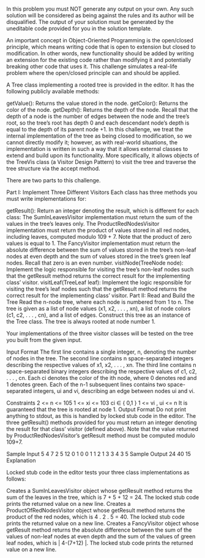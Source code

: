 In this problem you must NOT generate any output on your own. Any such solution will be considered as being against the rules and its author will be disqualified. The output of your solution must be generated by the uneditable code provided for you in the solution template.

An important concept in Object-Oriented Programming is the open/closed principle, which means writing code that is open to extension but closed to modification. In other words, new functionality should be added by writing an extension for the existing code rather than modifying it and potentially breaking other code that uses it. This challenge simulates a real-life problem where the open/closed principle can and should be applied.

A Tree class implementing a rooted tree is provided in the editor. It has the following publicly available methods:


getValue(): Returns the value stored in the node.
getColor(): Returns the color of the node.
getDepth(): Returns the depth of the node. Recall that the depth of a node is the number of edges between the node and the tree’s root, so the tree’s root has depth 0 and each descendant node’s depth is equal to the depth of its parent node +1.
In this challenge, we treat the internal implementation of the tree as being closed to modification, so we cannot directly modify it; however, as with real-world situations, the implementation is written in such a way that it allows external classes to extend and build upon its functionality. More specifically, it allows objects of the TreeVis class (a Visitor Design Pattern) to visit the tree and traverse the tree structure via the accept method.

There are two parts to this challenge.

Part I: Implement Three Different Visitors
Each class has three methods you must write implementations for:

getResult(): Return an integer denoting the result, which is different for each class:
The SumInLeavesVisitor implementation must return the sum of the values in the tree’s leaves only.
The ProductRedNodesVisitor implementation must return the product of values stored in all red nodes, including leaves, computed modulo 109 + 7. Note that the product of zero values is equal to 1.
The FancyVisitor implementation must return the absolute difference between the sum of values stored in the tree’s non-leaf nodes at even depth and the sum of values stored in the tree’s green leaf nodes. Recall that zero is an even number.
visitNode(TreeNode node): Implement the logic responsible for visiting the tree’s non-leaf nodes such that the getResult method returns the correct result for the implementing class’ visitor.
visitLeaf(TreeLeaf leaf): Implement the logic responsible for visiting the tree’s leaf nodes such that the getResult method returns the correct result for the implementing class’ visitor.
Part II: Read and Build the Tree
Read the n-node tree, where each node is numbered from 1 to n. The tree is given as a list of node values (x1, x2, . . . , xn), a list of node colors (c1, c2, . . . , cn), and a list of edges. Construct this tree as an instance of the Tree class. The tree is always rooted at node number 1.


Your implementations of the three visitor classes will be tested on the tree you built from the given input.

Input Format
The first line contains a single integer, n, denoting the number of nodes in the tree. The second line contains n space-separated integers describing the respective values of x1, x2, . . . , xn.
The third line contains n space-separated binary integers describing the respective values of c1, c2, . . . , cn. Each ci denotes the color of the ith node, where 0 denotes red and 1 denotes green.
Each of the n-1 subsequent lines contains two space-separated integers, ui and vi, describing an edge between nodes ui and vi.


Constraints
2 <= n <= 105
1 <= xi <= 103
ci ∈ { 0,1 }
1 <= vi , ui <= n
It is guaranteed that the tree is rooted at node 1.
Output Format
Do not print anything to stdout, as this is handled by locked stub code in the editor. The three getResult() methods provided for you must return an integer denoting the result for that class’ visitor (defined above). Note that the value returned by ProductRedNodesVisitor’s getResult method must be computed modulo 109+7.


Sample Input
 5
 4 7 2 5 12
 0 1 0 0 1
 1 2
 1 3
 3 4
 3 5
Sample Output
 24
 40
 15
Explanation

Locked stub code in the editor tests your three class implementations as follows:

Creates a SumInLeavesVisitor object whose getResult method returns the sum of the leaves in the tree, which is 7 + 5 + 12 = 24. The locked stub code prints the returned value on a new line.
Creates a ProductOfRedNodesVisitor object whose getResult method returns the product of the red nodes, which is 4 . 2 . 5 = 40. The locked stub code prints the returned value on a new line.
Creates a FancyVisitor object whose getResult method returns the absolute difference between the sum of the values of non-leaf nodes at even depth and the sum of the values of green leaf nodes, which is | 4-(7+12) |. The locked stub code prints the returned value on a new line.